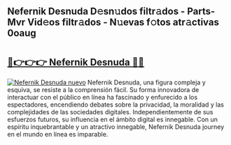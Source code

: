 ## Nefernik Desnuda D𝚎sn𝚞dos filtr𝚊dos - Parts-Mvr Vid𝚎os filtr𝚊dos - N𝚞evas f𝚘tos atr𝚊ctivas 0oaug

# <h2><a href="http://mbde8z.tromn.icu/?c=Nefernik+Desnuda">🔗👉👉👉 Nefernik Desnuda 🔗🔗</a></h2>

[![Nefernik Desnuda nuevo](https://i.imgur.com/pEAQMta.gif)](http://mbde8z.tromn.icu/?c=Nefernik+Desnuda)
Nefernik Desnuda, una figura compleja y esquiva, se resiste a la comprensión fácil. Su forma innovadora de interactuar con el público en línea ha fascinado y enfurecido a los espectadores, encendiendo debates sobre la privacidad, la moralidad y las complejidades de las sociedades digitales. Independientemente de sus esfuerzos futuros, su influencia en el ámbito digital es innegable. Con un espíritu inquebrantable y un atractivo innegable, Nefernik Desnuda journey en el mundo en línea es imparable.
